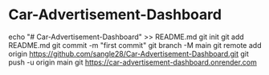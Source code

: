 # Car-Advertisement-Dashboard
echo "# Car-Advertisement-Dashboard" >> README.md
git init
git add README.md
git commit -m "first commit"
git branch -M main
git remote add origin https://github.com/sangle28/Car-Advertisement-Dashboard.git
git push -u origin main
git https://car-advertisement-dashboard.onrender.com
